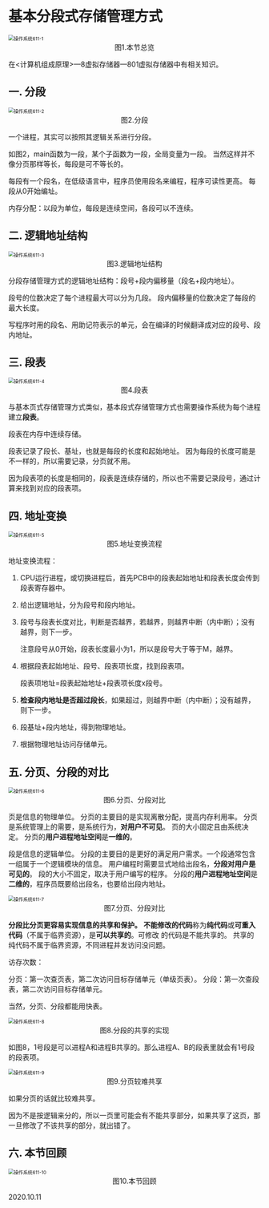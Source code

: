 # 基本分段式存储管理方式

<img src="操作系统611-1.png" alt="操作系统611-1" style="zoom:67%;" />

<center>图1.本节总览</center>

在<计算机组成原理>—8虚拟存储器—801虚拟存储器中有相关知识。

## 一. 分段

<img src="操作系统611-2.png" alt="操作系统611-2" style="zoom:67%;" />

<center>图2.分段</center>

一个进程，其实可以按照其逻辑关系进行分段。

如图2，main函数为一段，某个子函数为一段，全局变量为一段。
当然这样并不像分页那样等长，每段是可不等长的。

每段有一个段名，在低级语言中，程序员使用段名来编程，程序可读性更高。
每段从0开始编址。

内存分配：以段为单位，每段是连续空间，各段可以不连续。

## 二. 逻辑地址结构

<img src="操作系统611-3.png" alt="操作系统611-3" style="zoom:67%;" />

<center>图3.逻辑地址结构</center>

分段存储管理方式的逻辑地址结构：段号+段内偏移量（段名+段内地址）。

段号的位数决定了每个进程最大可以分为几段。
段内偏移量的位数决定了每段的最大长度。

写程序时用的段名、用助记符表示的单元，会在编译的时候翻译成对应的段号、段内地址。

## 三. 段表

<img src="操作系统611-4.png" alt="操作系统611-4" style="zoom:67%;" />

<center>图4.段表</center>

与基本页式存储管理方式类似，基本段式存储管理方式也需要操作系统为每个进程建立**段表**。

段表在内存中连续存储。

段表记录了段长、基址，也就是每段的长度和起始地址。
因为每段的长度可能是不一样的，所以需要记录，分页就不用。

因为段表项的长度是相同的，段表是连续存储的，所以也不需要记录段号，通过计算来找到对应的段表项。

## 四. 地址变换

<img src="操作系统611-5.png" alt="操作系统611-5" style="zoom:67%;" />

<center>图5.地址变换流程</center>

地址变换流程：

1. CPU运行进程，或切换进程后，首先PCB中的段表起始地址和段表长度会传到段表寄存器中。

2. 给出逻辑地址，分为段号和段内地址。

3. 段号与段表长度对比，判断是否越界，若越界，则越界中断（内中断）；没有越界，则下一步。

   注意段号从0开始，段表长度最小为1，所以是段号大于等于M，越界。

4. 根据段表起始地址、段号、段表项长度，找到段表项。

   段表项地址=段表起始地址+段表项长度x段号。

5. **检查段内地址是否超过段长**，如果超过，则越界中断（内中断）；没有越界，则下一步。

6. 段基址+段内地址，得到物理地址。

7. 根据物理地址访问存储单元。

## 五. 分页、分段的对比

<img src="操作系统611-6.png" alt="操作系统611-6" style="zoom:67%;" />

<center>图6.分页、分段对比</center>

页是信息的物理单位。
分页的主要目的是实现离散分配，提高内存利用率。
分页是系统管理上的需要，是系统行为，**对用户不可见**。
页的大小固定且由系统决定。
分页的**用户进程地址空间**是**一维的**。

段是信息的逻辑单位。
分段的主要目的是更好的满足用户需求。一个段通常包含一组属于一个逻辑模块的信息。
用户编程时需要显式地给出段名，**分段对用户是可见的**。
段的大小不固定，取决于用户编写的程序。
分段的**用户进程地址空间**是**二维的**，程序员既要给出段名，也要给出段内地址。

<img src="操作系统611-7.png" alt="操作系统611-7" style="zoom:67%;" />

<center>图7.分页、分段对比</center>

**分段比分页更容易实现信息的共享和保护。**
**不能修改的代码**称为**纯代码**或**可重入代码**（不属于临界资源），是**可以共享的**。可修改 的代码是不能共享的。
共享的纯代码不属于临界资源，不同进程并发访问没问题。

访存次数：

分页：第一次查页表，第二次访问目标存储单元（单级页表）。
分段：第一次查段表，第二次访问目标存储单元。

当然，分页、分段都能用快表。

<img src="操作系统611-8.png" alt="操作系统611-8" style="zoom:67%;" />

<center>图8.分段的共享的实现</center>

如图8，1号段是可以进程A和进程B共享的。那么进程A、B的段表里就会有1号段的段表项。

<img src="操作系统611-9.png" alt="操作系统611-9" style="zoom:67%;" />

<center>图9.分页较难共享</center>

如果分页的话就比较难共享。

因为不是按逻辑来分的，所以一页里可能会有不能共享部分，如果共享了这页，那一旦修改了不该共享的部分，就出错了。

## 六. 本节回顾

<img src="操作系统611-10.png" alt="操作系统611-10" style="zoom:67%;" />

<center>图10.本节回顾</center>

2020.10.11